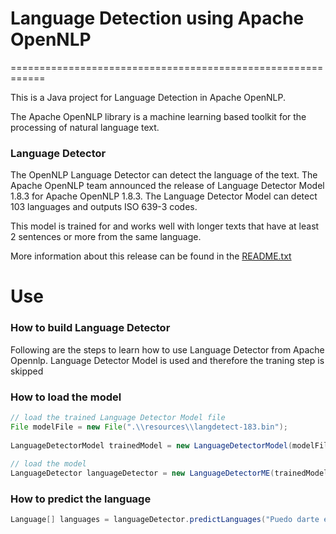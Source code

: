 # Language Detection using Apache OpenNLP
============================================================

This is a Java project for Language Detection in Apache OpenNLP.

The Apache OpenNLP library is a machine learning based toolkit for the processing of natural language text.

 
### Language Detector
The OpenNLP Language Detector can detect the language of the text. The Apache OpenNLP team announced the release of Language Detector Model 1.8.3 for Apache OpenNLP 1.8.3.
The Language Detector Model can detect 103 languages and outputs ISO 639-3 codes.

This model is trained for and works well with longer texts that have at least 2 sentences or more from the same language.

More information about this release can be found in the [README.txt](https://www.apache.org/dist/opennlp/models/langdetect/1.8.3/README.txt)


# Use
### How to build Language Detector

Following are the steps to learn how to use Language Detector from Apache Opennlp.
Language Detector Model is used and therefore the traning step is skipped

### How to load the model

```Java
// load the trained Language Detector Model file
File modelFile = new File(".\\resources\\langdetect-183.bin");
	    	
LanguageDetectorModel trainedModel = new LanguageDetectorModel(modelFile);
	    	
// load the model
LanguageDetector languageDetector = new LanguageDetectorME(trainedModel);
```


### How to predict the language

```Java
Language[] languages = languageDetector.predictLanguages("Puedo darte ejemplos de los métodos");
```